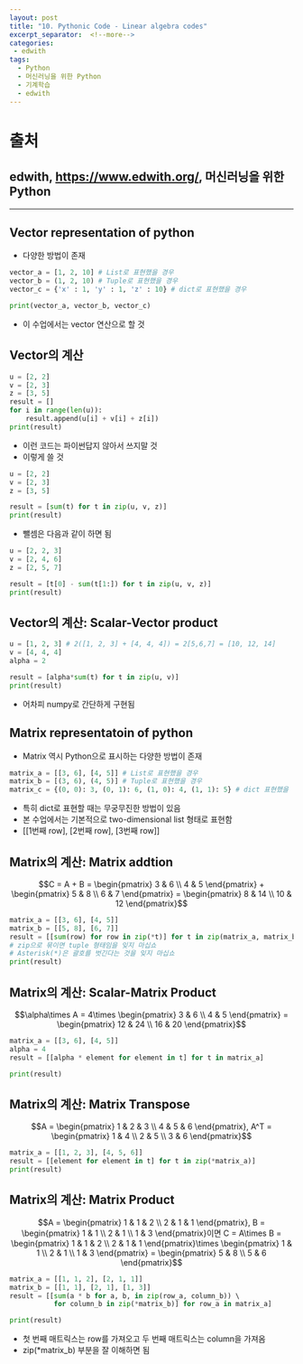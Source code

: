 ```yaml
---
layout: post
title: "10. Pythonic Code - Linear algebra codes"
excerpt_separator:  <!--more-->
categories:
 - edwith
tags:
  - Python
  - 머신러닝을 위한 Python
  - 기계학습
  - edwith
---
```


# 출처

## edwith, <https://www.edwith.org/>, 머신러닝을 위한 Python

---

<!--more-->

## Vector representation of python

* 다양한 방법이 존재

```python
vector_a = [1, 2, 10] # List로 표현했을 경우
vector_b = (1, 2, 10) # Tuple로 표현했을 경우
vector_c = {'x' : 1, 'y' : 1, 'z' : 10} # dict로 표현했을 경우

print(vector_a, vector_b, vector_c)
```

* 이 수업에서는 vector 연산으로 할 것

## Vector의 계산

```python
u = [2, 2]
v = [2, 3]
z = [3, 5]
result = []
for i in range(len(u)):
    result.append(u[i] + v[i] + z[i])
print(result)
```

* 이런 코드는 파이썬답지 않아서 쓰지말 것
* 이렇게 쓸 것

```python
u = [2, 2]
v = [2, 3]
z = [3, 5]

result = [sum(t) for t in zip(u, v, z)]
print(result)
```

* 뺄셈은 다음과 같이 하면 됨

```python
u = [2, 2, 3]
v = [2, 4, 6]
z = [2, 5, 7]

result = [t[0] - sum(t[1:]) for t in zip(u, v, z)]
print(result)
```

## Vector의 계산: Scalar-Vector product

```python
u = [1, 2, 3] # 2([1, 2, 3] + [4, 4, 4]) = 2[5,6,7] = [10, 12, 14]
v = [4, 4, 4]
alpha = 2

result = [alpha*sum(t) for t in zip(u, v)]
print(result)
```

* 어차피 numpy로 간단하게 구현됨

## Matrix representatoin of python

* Matrix 역시 Python으로 표시하는 다양한 방법이 존재

```python
matrix_a = [[3, 6], [4, 5]] # List로 표현했을 경우
matrix_b = [(3, 6), (4, 5)] # Tuple로 표현했을 경우
matrix_c = {(0, 0): 3, (0, 1): 6, (1, 0): 4, (1, 1): 5} # dict 표현했을 경우
```

* 특히 dict로 표현할 때는 무궁무진한 방법이 있음
* 본 수업에서는 기본적으로 two-dimensional list 형태로 표현함
* [[1번째 row], [2번째 row], [3번째 row]]

## Matrix의 계산: Matrix addtion

$$C = A + B = \begin{pmatrix} 3 & 6 \\ 4 & 5 \end{pmatrix} + \begin{pmatrix} 5 & 8 \\ 6 & 7 \end{pmatrix} = \begin{pmatrix} 8 & 14 \\ 10 & 12 \end{pmatrix}$$

```python
matrix_a = [[3, 6], [4, 5]]
matrix_b = [[5, 8], [6, 7]]
result = [[sum(row) for row in zip(*t)] for t in zip(matrix_a, matrix_b)]
# zip으로 묶이면 tuple 형태임을 잊지 마십쇼
# Asterisk(*)은 괄호를 벗긴다는 것을 잊지 마십쇼
print(result)
```

## Matrix의 계산: Scalar-Matrix Product

$$\alpha\times A = 4\times \begin{pmatrix} 3 & 6 \\ 4 & 5 \end{pmatrix} = \begin{pmatrix} 12 & 24 \\ 16 & 20 \end{pmatrix}$$

```python
matrix_a = [[3, 6], [4, 5]]
alpha = 4
result = [[alpha * element for element in t] for t in matrix_a]

print(result)
```

## Matrix의 계산: Matrix Transpose

$$A = \begin{pmatrix} 1 & 2 & 3 \\ 4 & 5 & 6 \end{pmatrix}, A^T = \begin{pmatrix} 1 & 4 \\ 2 & 5 \\ 3 & 6 \end{pmatrix}$$

```python
matrix_a = [[1, 2, 3], [4, 5, 6]]
result = [[element for element in t] for t in zip(*matrix_a)]
print(result)
```

## Matrix의 계산: Matrix Product

$$A = \begin{pmatrix} 1 & 1 & 2 \\ 2 & 1 & 1 \end{pmatrix}, B = \begin{pmatrix} 1 & 1 \\ 2 & 1 \\ 1 & 3 \end{pmatrix}이면 C = A\times B = \begin{pmatrix} 1 & 1 & 2 \\ 2 & 1 & 1 \end{pmatrix}\times \begin{pmatrix} 1 & 1 \\ 2 & 1 \\ 1 & 3 \end{pmatrix} = \begin{pmatrix} 5 & 8 \\ 5 & 6 \end{pmatrix}$$

```python
matrix_a = [[1, 1, 2], [2, 1, 1]]
matrix_b = [[1, 1], [2, 1], [1, 3]]
result = [[sum(a * b for a, b, in zip(row_a, column_b)) \ 
           for column_b in zip(*matrix_b)] for row_a in matrix_a]

print(result)
```

* 첫 번째 매트릭스는 row를 가져오고 두 번째 매트릭스는 column을 가져옴
* zip(*matrix_b) 부분을 잘 이해하면 됨